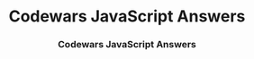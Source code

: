 
<div align="center">
<h1>Codewars JavaScript Answers</h1>
</div>

<div align="center">
<h3>Codewars JavaScript Answers</h3>
</div>
